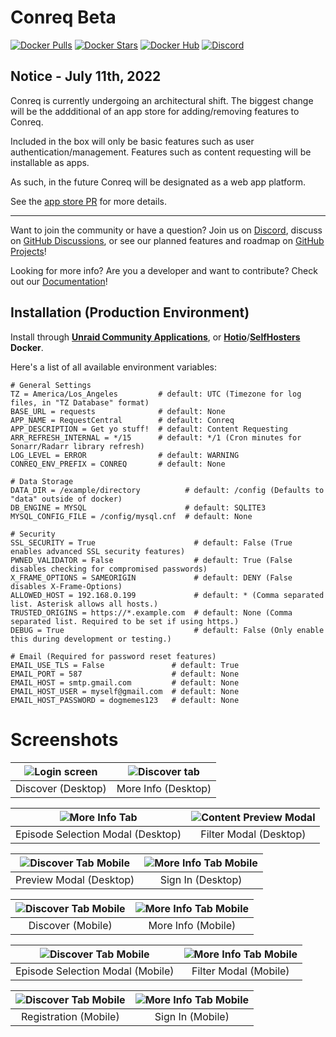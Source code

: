 # Conreq Beta

[![Docker Pulls](https://img.shields.io/docker/pulls/roxedus/conreq?style=flat-square)](https://hub.docker.com/r/roxedus/conreq)
[![Docker Stars](https://img.shields.io/docker/stars/roxedus/conreq?style=flat-square)](https://hub.docker.com/r/roxedus/conreq)
[![Docker Hub](https://img.shields.io/badge/Open%20On-DockerHub-blue?style=flat-square)](https://hub.docker.com/r/roxedus/conreq)
[![Discord](https://img.shields.io/discord/440067432552595457?style=flat-square&label=Discord&logo=discord)](https://discord.gg/gQhGZzEjmX "Chat with the community and get realtime support!")

## Notice - July 11th, 2022

Conreq is currently undergoing an architectural shift. The biggest change will be the addditional of an app store for adding/removing features to Conreq.

Included in the box will only be basic features such as user authentication/management. Features such as content requesting will be installable as apps.

As such, in the future Conreq will be designated as a web app platform.

See the [app store PR](https://github.com/Archmonger/Conreq/pull/69) for more details.

---

Want to join the community or have a question? Join us on [Discord](https://discord.gg/gQhGZzEjmX), discuss on [GitHub Discussions](https://github.com/Archmonger/Conreq/discussions), or see our planned features and roadmap on [GitHub Projects](https://github.com/Archmonger/Conreq/projects)!

Looking for more info? Are you a developer and want to contribute? Check out our [Documentation](https://archmonger.github.io/Conreq/)!

## Installation (Production Environment)

Install through **[Unraid Community Applications](https://squidly271.github.io/forumpost0.html)**, or **[Hotio](https://hotio.dev/containers/conreq/)**/**[SelfHosters](https://registry.hub.docker.com/r/roxedus/conreq) Docker**.

Here's a list of all available environment variables:

```nginx
# General Settings
TZ = America/Los_Angeles         # default: UTC (Timezone for log files, in "TZ Database" format)
BASE_URL = requests              # default: None
APP_NAME = RequestCentral        # default: Conreq
APP_DESCRIPTION = Get yo stuff!  # default: Content Requesting
ARR_REFRESH_INTERNAL = */15      # default: */1 (Cron minutes for Sonarr/Radarr library refresh)
LOG_LEVEL = ERROR                # default: WARNING
CONREQ_ENV_PREFIX = CONREQ       # default: None

# Data Storage
DATA_DIR = /example/directory          # default: /config (Defaults to "data" outside of docker)
DB_ENGINE = MYSQL                      # default: SQLITE3
MYSQL_CONFIG_FILE = /config/mysql.cnf  # default: None

# Security
SSL_SECURITY = True                      # default: False (True enables advanced SSL security features)
PWNED_VALIDATOR = False                  # default: True (False disables checking for compromised passwords)
X_FRAME_OPTIONS = SAMEORIGIN             # default: DENY (False disables X-Frame-Options)
ALLOWED_HOST = 192.168.0.199             # default: * (Comma separated list. Asterisk allows all hosts.)
TRUSTED_ORIGINS = https://*.example.com  # default: None (Comma separated list. Required to be set if using https.)
DEBUG = True                             # default: False (Only enable this during development or testing.)

# Email (Required for password reset features)
EMAIL_USE_TLS = False               # default: True
EMAIL_PORT = 587                    # default: None
EMAIL_HOST = smtp.gmail.com         # default: None
EMAIL_HOST_USER = myself@gmail.com  # default: None
EMAIL_HOST_PASSWORD = dogmemes123   # default: None
```

# Screenshots

| ![Login screen](https://github.com/Archmonger/Conreq/blob/main/misc/screenshots/desktop_discover.png?raw=true) | ![Discover tab](https://github.com/Archmonger/Conreq/blob/main/misc/screenshots/desktop_more_info.png?raw=true) |
| :------------------------------------------------------------------------------------------------------------: | :-------------------------------------------------------------------------------------------------------------: |
|                                               Discover (Desktop)                                               |                                               More Info (Desktop)                                               |

| ![More Info Tab](https://github.com/Archmonger/Conreq/blob/main/misc/screenshots/desktop_modal_episode_selection.png?raw=true) | ![Content Preview Modal](https://github.com/Archmonger/Conreq/blob/main/misc/screenshots/desktop_modal_filter.png?raw=true) |
| :----------------------------------------------------------------------------------------------------------------------------: | :-------------------------------------------------------------------------------------------------------------------------: |
|                                               Episode Selection Modal (Desktop)                                                |                                                   Filter Modal (Desktop)                                                    |

| ![Discover Tab Mobile](https://github.com/Archmonger/Conreq/blob/main/misc/screenshots/desktop_modal_preview.png?raw=true) | ![More Info Tab Mobile](https://github.com/Archmonger/Conreq/blob/main/misc/screenshots/desktop_sign_in.png?raw=true) |
| :------------------------------------------------------------------------------------------------------------------------: | :-------------------------------------------------------------------------------------------------------------------: |
|                                                  Preview Modal (Desktop)                                                   |                                                   Sign In (Desktop)                                                   |

| ![Discover Tab Mobile](https://github.com/Archmonger/Conreq/blob/main/misc/screenshots/mobile_discover.png?raw=true) | ![More Info Tab Mobile](https://github.com/Archmonger/Conreq/blob/main/misc/screenshots/mobile_more_info.png?raw=true) |
| :------------------------------------------------------------------------------------------------------------------: | :--------------------------------------------------------------------------------------------------------------------: |
|                                                  Discover (Mobile)                                                   |                                                   More Info (Mobile)                                                   |

| ![Discover Tab Mobile](https://github.com/Archmonger/Conreq/blob/main/misc/screenshots/mobile_modal_episode_selection.png?raw=true) | ![More Info Tab Mobile](https://github.com/Archmonger/Conreq/blob/main/misc/screenshots/mobile_modal_filter.png?raw=true) |
| :---------------------------------------------------------------------------------------------------------------------------------: | :-----------------------------------------------------------------------------------------------------------------------: |
|                                                  Episode Selection Modal (Mobile)                                                   |                                                   Filter Modal (Mobile)                                                   |

| ![Discover Tab Mobile](https://github.com/Archmonger/Conreq/blob/main/misc/screenshots/mobile_registration.png?raw=true) | ![More Info Tab Mobile](https://github.com/Archmonger/Conreq/blob/main/misc/screenshots/mobile_sign_in.png?raw=true) |
| :----------------------------------------------------------------------------------------------------------------------: | :------------------------------------------------------------------------------------------------------------------: |
|                                                  Registration (Mobile)                                                   |                                                   Sign In (Mobile)                                                   |
